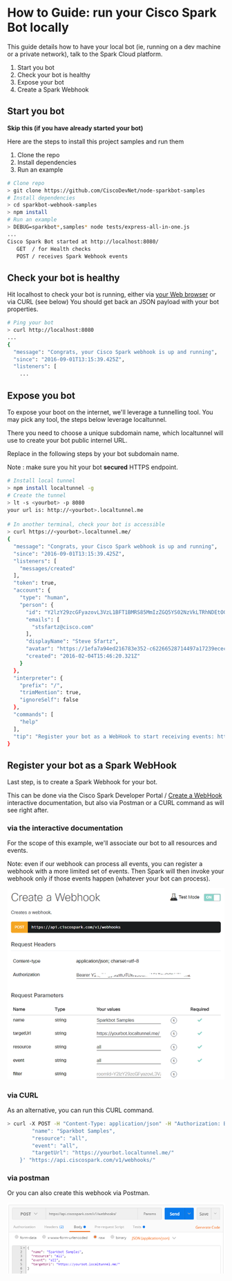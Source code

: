 # How to Guide: run your Cisco Spark Bot locally

This guide details how to have your local bot (ie, running on a dev machine or a private network), talk to the Spark Cloud platform.

1. Start you bot
2. Check your bot is healthy 
3. Expose your bot 
4. Create a Spark Webhook 


## Start you bot

**Skip this (if you have already started your bot)**

Here are the steps to install this project samples and run them

1. Clone the repo
2. Install dependencies
3. Run an example 

``` bash
# Clone repo
> git clone https://github.com/CiscoDevNet/node-sparkbot-samples
# Install dependencies 
> cd sparkbot-webhook-samples
> npm install
# Run an example
> DEBUG=sparkbot*,samples* node tests/express-all-in-one.js
...
Cisco Spark Bot started at http://localhost:8080/
   GET  / for Health checks
   POST / receives Spark Webhook events
```

## Check your bot is healthy

Hit localhost to check your bot is running, either via [your Web browser](http://localhost:8080) or via CURL (see below)
You should get back an JSON payload with your bot properties.

``` bash
# Ping your bot
> curl http://localhost:8080
...
{
  "message": "Congrats, your Cisco Spark webhook is up and running",
  "since": "2016-09-01T13:15:39.425Z",
  "listeners": [
    ...
```


## Expose you bot 

To expose your boot on the internet, we'll leverage a tunnelling tool. 
You may pick any tool, the steps below leverage localtunnel. 

There you need to choose a unique subdomain name, which localtunnel will use to create your bot public internel URL.

Replace **<yourbot>** in the following steps by your bot subdomain name.

Note : make sure you hit your bot **secured** HTTPS endpoint. 


``` bash
# Install local tunnel
> npm install localtunnel -g
# Create the tunnel
> lt -s <yourbot> -p 8080
your url is: http://<yourbot>.localtunnel.me

# In another terminal, check your bot is accessible
> curl https://<yourbot>.localtunnel.me/
{
  "message": "Congrats, your Cisco Spark webhook is up and running",
  "since": "2016-09-01T13:15:39.425Z",
  "listeners": [
    "messages/created"
  ],
  "token": true,
  "account": {
    "type": "human",
    "person": {
      "id": "Y2lzY29zcGFyazovL3VzL1BFT1BMRS85MmIzZGQ5YS02NzVkLTRhNDEtOGM0MS0yYWJkZjg5ZjQ0ZjQ",
      "emails": [
        "stsfartz@cisco.com"
      ],
      "displayName": "Steve Sfartz",
      "avatar": "https://1efa7a94ed216783e352-c62266528714497a17239ececf39e9e2.ssl.cf1.rackcdn.com/V1~c2582d2fb9d11e359e02b12c17800f09~aqSu09sCTVOOx45HJCbWHg==~1600",
      "created": "2016-02-04T15:46:20.321Z"
    }
  },
  "interpreter": {
    "prefix": "/",
    "trimMention": true,
    "ignoreSelf": false
  },
  "commands": [
    "help"
  ],
  "tip": "Register your bot as a WebHook to start receiving events: https://developer.ciscospark.com/endpoint-webhooks-post.html"
}
```


## Register your bot as a Spark WebHook

Last step, is to create a Spark Webhook for your bot.

This can be done via the Cisco Spark Developer Portal / [Create a WebHook](https://developer.ciscospark.com/endpoint-webhooks-post.html) interactive documentation,
but also via Postman or a CURL command as will see right after.

### via the interactive documentation

For the scope of this example, we'll associate our bot to all resources and events.

Note: even if our webhook can process all events, you can register a webhook with a more limited set of events. Then Spark will then invoke your webhook only if those events happen (whatever your bot can process).

![](img/spark4devs-create-webhook-all-all.png)


### via CURL

As an alternative, you can run this CURL command.

``` bash
> curl -X POST -H "Content-Type: application/json" -H "Authorization: Bearer YOUR_SPARK_TOKEN" -d '{
        "name": "Sparkbot Samples",
        "resource": "all",
        "event": "all",
        "targetUrl": "https://yourbot.localtunnel.me/"
    }' "https://api.ciscospark.com/v1/webhooks/"
```


### via postman

Or you can also create this webhook via Postman.

![](img/postman-create-webhook-all-all.png)


